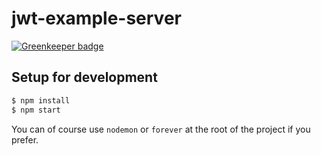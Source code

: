 # jwt-example-server

[![Greenkeeper badge](https://badges.greenkeeper.io/rochdev/jwt-example-server.svg)](https://greenkeeper.io/)

## Setup for development

```sh
$ npm install
$ npm start
```

You can of course use `nodemon` or `forever` at the root of the project if you prefer.
